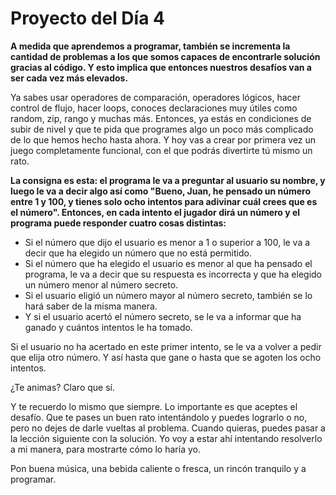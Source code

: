 # Proyecto del Día 4

**A medida que aprendemos a programar, también se incrementa la cantidad de problemas a los que somos capaces de encontrarle solución gracias al código. Y esto implica que entonces nuestros desafíos van a ser cada vez más elevados.**

Ya sabes usar operadores de comparación, operadores lógicos, hacer control de flujo, hacer loops, conoces declaraciones muy útiles como random, zip, rango y muchas más. Entonces, ya estás en condiciones de subir de nivel y que te pida que programes algo un poco más complicado de lo que hemos hecho hasta ahora. Y hoy vas a crear por primera vez un juego completamente funcional, con el que podrás divertirte tú mismo un rato.

**La consigna es esta: el programa le va a preguntar al usuario su nombre, y luego le va a decir algo así como "Bueno, Juan, he pensado un número entre 1 y 100, y tienes solo ocho intentos para adivinar cuál crees que es el número". Entonces, en cada intento el jugador dirá un número y el programa puede responder cuatro cosas distintas:**

* Si el número que dijo el usuario es menor a 1 o superior a 100, le va a decir que ha elegido un número que no está permitido.
* Si el número que ha elegido el usuario es menor al que ha pensado el programa, le va a decir que su respuesta es incorrecta y que ha elegido un número menor al número secreto.
* Si el usuario eligió un número mayor al número secreto, también se lo hará saber de la misma manera.
* Y si el usuario acertó el número secreto, se le va a informar que ha ganado y cuántos intentos le ha tomado.

Si el usuario no ha acertado en este primer intento, se le va a volver a pedir que elija otro número. Y así hasta que gane o hasta que se agoten los ocho intentos.

¿Te animas? Claro que sí.

Y te recuerdo lo mismo que siempre. Lo importante es que aceptes el desafío. Que te pases un buen rato intentándolo y puedes lograrlo o no, pero no dejes de darle vueltas al problema. Cuando quieras, puedes pasar a la lección siguiente con la solución. Yo voy a estar ahí intentando resolverlo a mi manera, para mostrarte cómo lo haría yo.

Pon buena música, una bebida caliente o fresca, un rincón tranquilo y a programar.